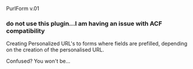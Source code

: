 
PurlForm v.01

### do not use this plugin...I am having an issue with ACF compatibility

Creating Personalized URL's to forms where fields are prefilled, depending
on the creation of the personalised URL.

Confused? You won't be...
